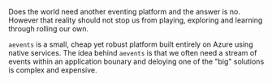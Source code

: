 Does the world need another eventing platform and the answer is no.  However that reality should not stop us from playing, exploring and learning through rolling our own.

`aevents` is a small, cheap yet robust platform built entirely on Azure using native services.  The idea behind `aevents` is that we often need a stream of events within an application bounary and deloying one of the "big" solutions is complex and expensive.


